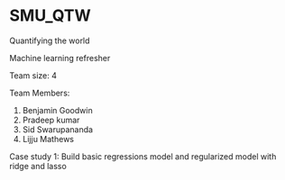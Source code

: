 # SMU_QTW

Quantifying the world

Machine learning refresher 

Team size: 4

Team Members:
1. Benjamin Goodwin
2. Pradeep kumar
3. Sid Swarupananda
4. Lijju Mathews

Case study 1:
      Build basic regressions model and regularized model with ridge and lasso 


